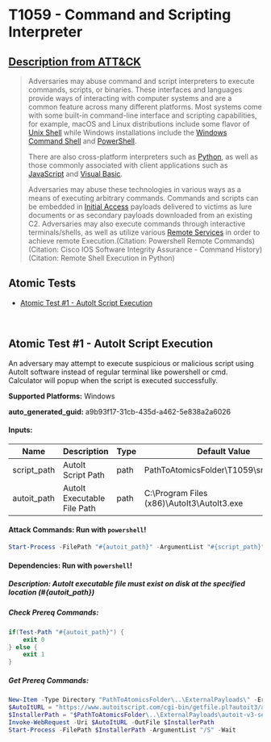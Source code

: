 # T1059 - Command and Scripting Interpreter
## [Description from ATT&CK](https://attack.mitre.org/techniques/T1059)
<blockquote>

Adversaries may abuse command and script interpreters to execute commands, scripts, or binaries. These interfaces and languages provide ways of interacting with computer systems and are a common feature across many different platforms. Most systems come with some built-in command-line interface and scripting capabilities, for example, macOS and Linux distributions include some flavor of [Unix Shell](https://attack.mitre.org/techniques/T1059/004) while Windows installations include the [Windows Command Shell](https://attack.mitre.org/techniques/T1059/003) and [PowerShell](https://attack.mitre.org/techniques/T1059/001).

There are also cross-platform interpreters such as [Python](https://attack.mitre.org/techniques/T1059/006), as well as those commonly associated with client applications such as [JavaScript](https://attack.mitre.org/techniques/T1059/007) and [Visual Basic](https://attack.mitre.org/techniques/T1059/005).

Adversaries may abuse these technologies in various ways as a means of executing arbitrary commands. Commands and scripts can be embedded in [Initial Access](https://attack.mitre.org/tactics/TA0001) payloads delivered to victims as lure documents or as secondary payloads downloaded from an existing C2. Adversaries may also execute commands through interactive terminals/shells, as well as utilize various [Remote Services](https://attack.mitre.org/techniques/T1021) in order to achieve remote Execution.(Citation: Powershell Remote Commands)(Citation: Cisco IOS Software Integrity Assurance - Command History)(Citation: Remote Shell Execution in Python)

</blockquote>

## Atomic Tests

- [Atomic Test #1 - AutoIt Script Execution](#atomic-test-1---autoit-script-execution)


<br/>

## Atomic Test #1 - AutoIt Script Execution
An adversary may attempt to execute suspicious or malicious script using AutoIt software instead of regular terminal like powershell or cmd. Calculator will popup when the script is executed successfully.

**Supported Platforms:** Windows


**auto_generated_guid:** a9b93f17-31cb-435d-a462-5e838a2a6026





#### Inputs:
| Name | Description | Type | Default Value |
|------|-------------|------|---------------|
| script_path | AutoIt Script Path | path | PathToAtomicsFolder&#92;T1059&#92;src&#92;calc.au3|
| autoit_path | AutoIt Executable File Path | path | C:&#92;Program Files (x86)&#92;AutoIt3&#92;AutoIt3.exe|


#### Attack Commands: Run with `powershell`! 


```powershell
Start-Process -FilePath "#{autoit_path}" -ArgumentList "#{script_path}"
```




#### Dependencies:  Run with `powershell`!
##### Description: AutoIt executable file must exist on disk at the specified location (#{autoit_path})
##### Check Prereq Commands:
```powershell
if(Test-Path "#{autoit_path}") {
    exit 0
} else {
    exit 1
}
```
##### Get Prereq Commands:
```powershell
New-Item -Type Directory "PathToAtomicsFolder\..\ExternalPayloads\" -ErrorAction Ignore -Force | Out-Null
$AutoItURL = "https://www.autoitscript.com/cgi-bin/getfile.pl?autoit3/autoit-v3-setup.exe"
$InstallerPath = "$PathToAtomicsFolder\..\ExternalPayloads\autoit-v3-setup.exe"
Invoke-WebRequest -Uri $AutoItURL -OutFile $InstallerPath
Start-Process -FilePath $InstallerPath -ArgumentList "/S" -Wait
```




<br/>
